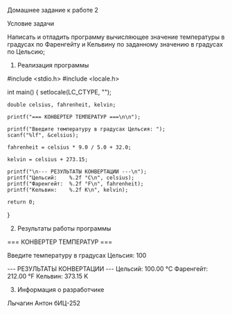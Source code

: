 Домашнее задание к работе 2

Условие задачи

Написать и отладить программу вычисляющее значение
температуры в градусах по Фаренгейту и Кельвину по заданному
значению в градусах по Цельсию;

1. Реализация программы

#include <stdio.h>
#include <locale.h>

int main() {
    setlocale(LC_CTYPE, "");

    double celsius, fahrenheit, kelvin;

    printf("=== КОНВЕРТЕР ТЕМПЕРАТУР ===\n\n");

    printf("Введите температуру в градусах Цельсия: ");
    scanf("%lf", &celsius);

    fahrenheit = celsius * 9.0 / 5.0 + 32.0;

    kelvin = celsius + 273.15;

    printf("\n--- РЕЗУЛЬТАТЫ КОНВЕРТАЦИИ ---\n");
    printf("Цельсий:    %.2f °C\n", celsius);
    printf("Фаренгейт:  %.2f °F\n", fahrenheit);
    printf("Кельвин:    %.2f K\n", kelvin);

    return 0;
}

2. Результаты работы программы

=== КОНВЕРТЕР ТЕМПЕРАТУР ===

Введите температуру в градусах Цельсия: 100

--- РЕЗУЛЬТАТЫ КОНВЕРТАЦИИ ---
Цельсий:    100.00 °C
Фаренгейт:  212.00 °F
Кельвин:    373.15 K

3. Информация о разработчике

Лычагин Антон бИЦ-252
